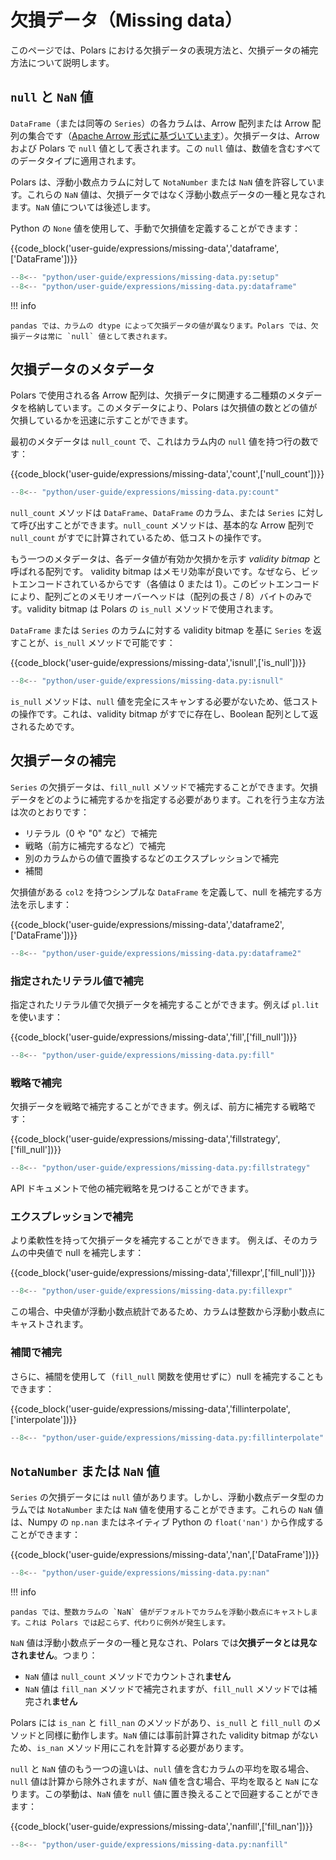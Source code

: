 # 欠損データ（Missing data）

このページでは、Polars における欠損データの表現方法と、欠損データの補完方法について説明します。

## `null` と `NaN` 値

`DataFrame`（または同等の `Series`）の各カラムは、Arrow 配列または Arrow 配列の集合です（[Apache Arrow 形式に基づいています](https://arrow.apache.org/docs/format/Columnar.html#null-count)）。欠損データは、Arrow および Polars で `null` 値として表されます。この `null` 値は、数値を含むすべてのデータタイプに適用されます。

Polars は、浮動小数点カラムに対して `NotaNumber` または `NaN` 値を許容しています。これらの `NaN` 値は、欠損データではなく浮動小数点データの一種と見なされます。`NaN` 値については後述します。

Python の `None` 値を使用して、手動で欠損値を定義することができます：

{{code_block('user-guide/expressions/missing-data','dataframe',['DataFrame'])}}

```python exec="on" result="text" session="user-guide/missing-data"
--8<-- "python/user-guide/expressions/missing-data.py:setup"
--8<-- "python/user-guide/expressions/missing-data.py:dataframe"
```

!!! info

    pandas では、カラムの dtype によって欠損データの値が異なります。Polars では、欠損データは常に `null` 値として表されます。

## 欠損データのメタデータ

Polars で使用される各 Arrow 配列は、欠損データに関連する二種類のメタデータを格納しています。このメタデータにより、Polars は欠損値の数とどの値が欠損しているかを迅速に示すことができます。

最初のメタデータは `null_count` で、これはカラム内の `null` 値を持つ行の数です：

{{code_block('user-guide/expressions/missing-data','count',['null_count'])}}

```python exec="on" result="text" session="user-guide/missing-data"
--8<-- "python/user-guide/expressions/missing-data.py:count"
```

`null_count` メソッドは `DataFrame`、`DataFrame` のカラム、または `Series` に対して呼び出すことができます。`null_count` メソッドは、基本的な Arrow 配列で `null_count` がすでに計算されているため、低コストの操作です。

もう一つのメタデータは、各データ値が有効か欠損かを示す _validity bitmap_ と呼ばれる配列です。
validity bitmap はメモリ効率が良いです。なぜなら、ビットエンコードされているからです（各値は 0 または 1）。このビットエンコードにより、配列ごとのメモリオーバーヘッドは（配列の長さ / 8）バイトのみです。validity bitmap は Polars の `is_null` メソッドで使用されます。

`DataFrame` または `Series` のカラムに対する validity bitmap を基に `Series` を返すことが、`is_null` メソッドで可能です：

{{code_block('user-guide/expressions/missing-data','isnull',['is_null'])}}

```python exec="on" result="text" session="user-guide/missing-data"
--8<-- "python/user-guide/expressions/missing-data.py:isnull"
```

`is_null` メソッドは、`null` 値を完全にスキャンする必要がないため、低コストの操作です。これは、validity bitmap がすでに存在し、Boolean 配列として返されるためです。

## 欠損データの補完

`Series` の欠損データは、`fill_null` メソッドで補完することができます。欠損データをどのように補完するかを指定する必要があります。これを行う主な方法は次のとおりです：

- リテラル（0 や "0" など）で補完
- 戦略（前方に補完するなど）で補完
- 別のカラムからの値で置換するなどのエクスプレッションで補完
- 補間

欠損値がある `col2` を持つシンプルな `DataFrame` を定義して、null を補完する方法を示します：

{{code_block('user-guide/expressions/missing-data','dataframe2',['DataFrame'])}}

```python exec="on" result="text" session="user-guide/missing-data"
--8<-- "python/user-guide/expressions/missing-data.py:dataframe2"
```

### 指定されたリテラル値で補完

指定されたリテラル値で欠損データを補完することができます。例えば `pl.lit` を使います：

{{code_block('user-guide/expressions/missing-data','fill',['fill_null'])}}

```python exec="on" result="text" session="user-guide/missing-data"
--8<-- "python/user-guide/expressions/missing-data.py:fill"
```

### 戦略で補完

欠損データを戦略で補完することができます。例えば、前方に補完する戦略です：

{{code_block('user-guide/expressions/missing-data','fillstrategy',['fill_null'])}}

```python exec="on" result="text" session="user-guide/missing-data"
--8<-- "python/user-guide/expressions/missing-data.py:fillstrategy"
```

API ドキュメントで他の補完戦略を見つけることができます。

### エクスプレッションで補完

より柔軟性を持って欠損データを補完することができます。
例えば、そのカラムの中央値で null を補完します：

{{code_block('user-guide/expressions/missing-data','fillexpr',['fill_null'])}}

```python exec="on" result="text" session="user-guide/missing-data"
--8<-- "python/user-guide/expressions/missing-data.py:fillexpr"
```

この場合、中央値が浮動小数点統計であるため、カラムは整数から浮動小数点にキャストされます。

### 補間で補完

さらに、補間を使用して（`fill_null` 関数を使用せずに）null を補完することもできます：

{{code_block('user-guide/expressions/missing-data','fillinterpolate',['interpolate'])}}

```python exec="on" result="text" session="user-guide/missing-data"
--8<-- "python/user-guide/expressions/missing-data.py:fillinterpolate"
```

## `NotaNumber` または `NaN` 値

`Series` の欠損データには `null` 値があります。しかし、浮動小数点データ型のカラムでは `NotaNumber` または `NaN` 値を使用することができます。これらの `NaN` 値は、Numpy の `np.nan` またはネイティブ Python の `float('nan')` から作成することができます：

{{code_block('user-guide/expressions/missing-data','nan',['DataFrame'])}}

```python exec="on" result="text" session="user-guide/missing-data"
--8<-- "python/user-guide/expressions/missing-data.py:nan"
```

!!! info

    pandas では、整数カラムの `NaN` 値がデフォルトでカラムを浮動小数点にキャストします。これは Polars では起こらず、代わりに例外が発生します。

`NaN` 値は浮動小数点データの一種と見なされ、Polars では**欠損データとは見なされません**。つまり：

- `NaN` 値は `null_count` メソッドでカウントされ**ません**
- `NaN` 値は `fill_nan` メソッドで補完されますが、`fill_null` メソッドでは補完され**ません**

Polars には `is_nan` と `fill_nan` のメソッドがあり、`is_null` と `fill_null` のメソッドと同様に動作します。`NaN` 値には事前計算された validity bitmap がないため、`is_nan` メソッド用にこれを計算する必要があります。

`null` と `NaN` 値のもう一つの違いは、`null` 値を含むカラムの平均を取る場合、`null` 値は計算から除外されますが、`NaN` 値を含む場合、平均を取ると `NaN` になります。この挙動は、`NaN` 値を `null` 値に置き換えることで回避することができます：

{{code_block('user-guide/expressions/missing-data','nanfill',['fill_nan'])}}

```python exec="on" result="text" session="user-guide/missing-data"
--8<-- "python/user-guide/expressions/missing-data.py:nanfill"
```
